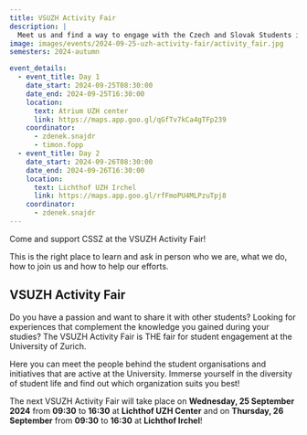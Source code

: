 ```yaml
---
title: VSUZH Activity Fair
description: |
  Meet us and find a way to engage with the Czech and Slovak Students in Zurich!
image: images/events/2024-09-25-uzh-activity-fair/activity_fair.jpg
semesters: 2024-autumn

event_details:
  - event_title: Day 1
    date_start: 2024-09-25T08:30:00
    date_end: 2024-09-25T16:30:00
    location:
      text: Atrium UZH center
      link: https://maps.app.goo.gl/qGfTv7kCa4gTFp239
    coordinator:
      - zdenek.snajdr
      - timon.fopp
  - event_title: Day 2
    date_start: 2024-09-26T08:30:00
    date_end: 2024-09-26T16:30:00
    location:
      text: Lichthof UZH Irchel
      link: https://maps.app.goo.gl/rfFmoPU4MLPzuTpj8
    coordinator:
      - zdenek.snajdr
---
```


Come and support CSSZ at the VSUZH Activity Fair!

This is the right place to learn and ask in person who we are, what we do, how to join us and how to help our efforts.

## VSUZH Activity Fair

Do you have a passion and want to share it with other students? Looking for experiences that complement the knowledge you gained during your studies? The VSUZH Activity Fair is THE fair for student engagement at the University of Zurich.

Here you can meet the people behind the student organisations and initiatives that are active at the University. Immerse yourself in the diversity of student life and find out which organization suits you best!

The next VSUZH Activity Fair will take place on **Wednesday, 25 September 2024** from **09:30** to **16:30** at **Lichthof UZH Center** and on **Thursday, 26 September** from **09:30** to **16:30** at **Lichthof Irchel**!
